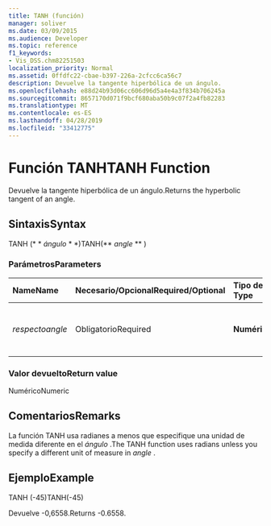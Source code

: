 ```yaml
---
title: TANH (función)
manager: soliver
ms.date: 03/09/2015
ms.audience: Developer
ms.topic: reference
f1_keywords:
- Vis_DSS.chm82251503
localization_priority: Normal
ms.assetid: 0ffdfc22-cbae-b397-226a-2cfcc6ca56c7
description: Devuelve la tangente hiperbólica de un ángulo.
ms.openlocfilehash: e88d24b93d06cc606d96d5a4e4a3f834b706245a
ms.sourcegitcommit: 8657170d071f9bcf680aba50b9c07f2a4fb82283
ms.translationtype: MT
ms.contentlocale: es-ES
ms.lasthandoff: 04/28/2019
ms.locfileid: "33412775"
---
```

# <a name="tanh-function"></a><span data-ttu-id="b1aec-103">Función TANH</span><span class="sxs-lookup"><span data-stu-id="b1aec-103">TANH Function</span></span>

<span data-ttu-id="b1aec-104">Devuelve la tangente hiperbólica de un ángulo.</span><span class="sxs-lookup"><span data-stu-id="b1aec-104">Returns the hyperbolic tangent of an angle.</span></span> 
  
## <a name="syntax"></a><span data-ttu-id="b1aec-105">Sintaxis</span><span class="sxs-lookup"><span data-stu-id="b1aec-105">Syntax</span></span>

<span data-ttu-id="b1aec-106">TANH (\* \* *ángulo* \* \*)</span><span class="sxs-lookup"><span data-stu-id="b1aec-106">TANH(\*\* *angle* \*\* )</span></span> 
  
### <a name="parameters"></a><span data-ttu-id="b1aec-107">Parámetros</span><span class="sxs-lookup"><span data-stu-id="b1aec-107">Parameters</span></span>

|<span data-ttu-id="b1aec-108">**Name**</span><span class="sxs-lookup"><span data-stu-id="b1aec-108">**Name**</span></span>|<span data-ttu-id="b1aec-109">**Necesario/Opcional**</span><span class="sxs-lookup"><span data-stu-id="b1aec-109">**Required/Optional**</span></span>|<span data-ttu-id="b1aec-110">**Tipo de datos**</span><span class="sxs-lookup"><span data-stu-id="b1aec-110">**Data Type**</span></span>|<span data-ttu-id="b1aec-111">**Descripción**</span><span class="sxs-lookup"><span data-stu-id="b1aec-111">**Description**</span></span>|
|:-----|:-----|:-----|:-----|
| <span data-ttu-id="b1aec-112">_respecto_</span><span class="sxs-lookup"><span data-stu-id="b1aec-112">_angle_</span></span> <br/> |<span data-ttu-id="b1aec-113">Obligatorio</span><span class="sxs-lookup"><span data-stu-id="b1aec-113">Required</span></span>  <br/> |<span data-ttu-id="b1aec-114">**Numérico**</span><span class="sxs-lookup"><span data-stu-id="b1aec-114">**Numeric**</span></span> <br/> |<span data-ttu-id="b1aec-115">Ángulo del que se va a obtener la tangente hiperbólica.</span><span class="sxs-lookup"><span data-stu-id="b1aec-115">The angle of which to get the hypbolic tangent.</span></span>  <br/> |
   
### <a name="return-value"></a><span data-ttu-id="b1aec-116">Valor devuelto</span><span class="sxs-lookup"><span data-stu-id="b1aec-116">Return value</span></span>

<span data-ttu-id="b1aec-117">Numérico</span><span class="sxs-lookup"><span data-stu-id="b1aec-117">Numeric</span></span>
  
## <a name="remarks"></a><span data-ttu-id="b1aec-118">Comentarios</span><span class="sxs-lookup"><span data-stu-id="b1aec-118">Remarks</span></span>

<span data-ttu-id="b1aec-119">La función TANH usa radianes a menos que especifique una unidad de medida diferente en el *ángulo* .</span><span class="sxs-lookup"><span data-stu-id="b1aec-119">The TANH function uses radians unless you specify a different unit of measure in  *angle*  .</span></span> 
  
## <a name="example"></a><span data-ttu-id="b1aec-120">Ejemplo</span><span class="sxs-lookup"><span data-stu-id="b1aec-120">Example</span></span>

<span data-ttu-id="b1aec-121">TANH (-45)</span><span class="sxs-lookup"><span data-stu-id="b1aec-121">TANH(-45)</span></span> 
  
<span data-ttu-id="b1aec-122">Devuelve -0,6558.</span><span class="sxs-lookup"><span data-stu-id="b1aec-122">Returns -0.6558.</span></span> 
  

